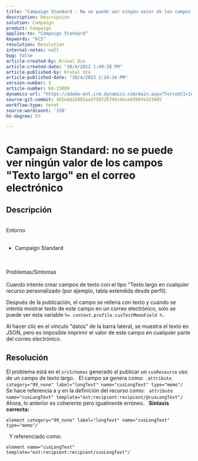 ```yaml
---
title: "Campaign Standard - No se puede ver ningún valor de los campos \"Texto largo\" en el correo electrónico"
description: Descripción
solution: Campaign
product: Campaign
applies-to: "Campaign Standard"
keywords: "KCS"
resolution: Resolution
internal-notes: null
bug: false
article-created-by: Krunal Oza
article-created-date: "10/4/2022 1:49:38 PM"
article-published-by: Krunal Oza
article-published-date: "10/4/2022 2:24:34 PM"
version-number: 3
article-number: KA-15089
dynamics-url: "https://adobe-ent.crm.dynamics.com/main.aspx?forceUCI=1&pagetype=entityrecord&etn=knowledgearticle&id=7a695e5f-eb43-ed11-bba2-002248086735"
source-git-commit: 401e0d26982ae2f50726749cdece4398fe3150d5
workflow-type: tm+mt
source-wordcount: '150'
ht-degree: 5%

---
```


# Campaign Standard: no se puede ver ningún valor de los campos &quot;Texto largo&quot; en el correo electrónico

## Descripción

<br>Entorno<br><br>
- Campaign Standard



<br><br>Problemas/Síntomas<br><br>
Cuando intente crear campos de texto con el tipo &quot;Texto largo en cualquier recurso personalizado (por ejemplo, tabla extendida desde perfil).

Después de la publicación, el campo se rellena con texto y cuando se intenta mostrar texto de este campo en un correo electrónico, solo se puede ver esta variable `%= context.profile.cusTestMemoField %.`

Al hacer clic en el vínculo &quot;datos&quot; de la barra lateral, se muestra el texto en JSON, pero es imposible imprimir el valor de este campo en cualquier parte del correo electrónico.


## Resolución


El problema está en el `srcSchemas` generado al publicar un `cusResource` uso de un campo de texto largo.
 
El campo se genera como:
 
`attribute category="99_none" label="longText" name="cusLongText" type="memo"/`
 
Se hace referencia a y en la definición del recurso como:
 
`attribute name="cusLongText" template="ext:recipient:recipient/@cusLongText"/`
 
Ahora, lo anterior es coherente pero igualmente erróneo.
 
<b>Sintaxis correcta:</b>


```
element category="99_none" label="longText" name="cusLongText" type="memo"/
```


 
Y referenciado como:


```
element name="cusLongText" template="ext:recipient:recipient/cusLongText"/
```

